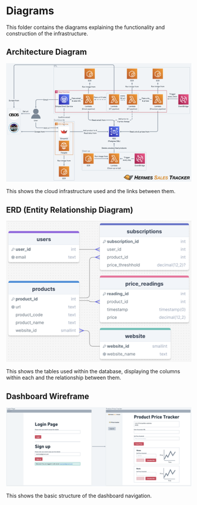 # Diagrams

This folder contains the diagrams explaining the functionality and construction of the infrastructure.

## Architecture Diagram

<img src="./Architecture_Diagram.png" alt="Architecture Diagram" width="700">


This shows the cloud infrastructure used and the links between them.

## ERD (Entity Relationship Diagram)

<img src="./ERD.png" alt="ERD Diagram" width="700">


This shows the tables used within the database, displaying the columns within each and the relationship between them.


## Dashboard Wireframe

<img src="./Dashboard_Wireframe.png" alt="Dashboard Wireframe" width="700">


This shows the basic structure of the dashboard navigation.